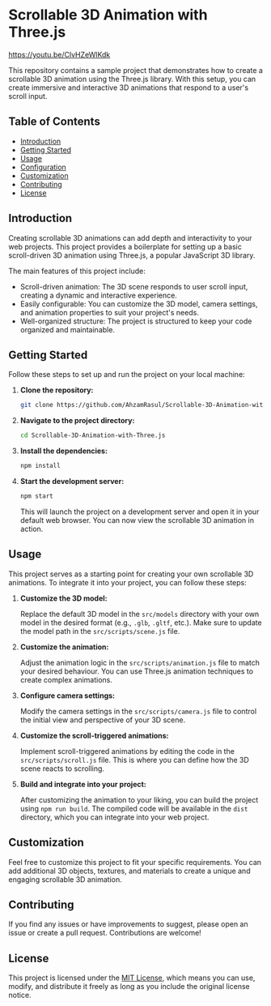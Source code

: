 Scrollable 3D Animation with Three.js
=====================================================

https://youtu.be/ClvHZeWlKdk

This repository contains a sample project that demonstrates how to create a scrollable 3D animation using the Three.js library. With this setup, you can create immersive and interactive 3D animations that respond to a user's scroll input.

## Table of Contents

- [Introduction](#introduction)
- [Getting Started](#getting-started)
- [Usage](#usage)
- [Configuration](#configuration)
- [Customization](#customization)
- [Contributing](#contributing)
- [License](#license)

## Introduction

Creating scrollable 3D animations can add depth and interactivity to your web projects. This project provides a boilerplate for setting up a basic scroll-driven 3D animation using Three.js, a popular JavaScript 3D library.

The main features of this project include:

- Scroll-driven animation: The 3D scene responds to user scroll input, creating a dynamic and interactive experience.
- Easily configurable: You can customize the 3D model, camera settings, and animation properties to suit your project's needs.
- Well-organized structure: The project is structured to keep your code organized and maintainable.

## Getting Started

Follow these steps to set up and run the project on your local machine:

1. **Clone the repository:**

   ```bash
   git clone https://github.com/AhzamRasul/Scrollable-3D-Animation-with-Three.git
   ```

2. **Navigate to the project directory:**

   ```bash
   cd Scrollable-3D-Animation-with-Three.js
   ```

3. **Install the dependencies:**

   ```bash
   npm install
   ```

4. **Start the development server:**

   ```bash
   npm start
   ```

   This will launch the project on a development server and open it in your default web browser. You can now view the scrollable 3D animation in action.

## Usage

This project serves as a starting point for creating your own scrollable 3D animations. To integrate it into your project, you can follow these steps:

1. **Customize the 3D model:**

   Replace the default 3D model in the `src/models` directory with your own model in the desired format (e.g., `.glb`, `.gltf`, etc.). Make sure to update the model path in the `src/scripts/scene.js` file.

2. **Customize the animation:**

   Adjust the animation logic in the `src/scripts/animation.js` file to match your desired behaviour. You can use Three.js animation techniques to create complex animations.

3. **Configure camera settings:**

   Modify the camera settings in the `src/scripts/camera.js` file to control the initial view and perspective of your 3D scene.

4. **Customize the scroll-triggered animations:**

   Implement scroll-triggered animations by editing the code in the `src/scripts/scroll.js` file. This is where you can define how the 3D scene reacts to scrolling.

5. **Build and integrate into your project:**

   After customizing the animation to your liking, you can build the project using `npm run build`. The compiled code will be available in the `dist` directory, which you can integrate into your web project.


## Customization

Feel free to customize this project to fit your specific requirements. You can add additional 3D objects, textures, and materials to create a unique and engaging scrollable 3D animation.

## Contributing

If you find any issues or have improvements to suggest, please open an issue or create a pull request. Contributions are welcome!

## License

This project is licensed under the [MIT License](LICENSE), which means you can use, modify, and distribute it freely as long as you include the original license notice.
